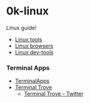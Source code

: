 # 0k-linux

Linux guide!

<!-- TOC -->

- [Linux tools](https://github.com/lbrealdev/0k-linux/tree/main/tools)
- [Linux browsers](https://github.com/lbrealdev/0k-linux/tree/main/browsers)
- [Linux dev-tools](https://github.com/lbrealdev/0k-linux/tree/main/dev-tools)


### Terminal Apps

- [TerminalApps](https://terminal-apps.dev/)
- [Terminal Trove](https://terminaltrove.com/)
    - [Terminal Trove - Twitter](https://x.com/terminaltrove)
  